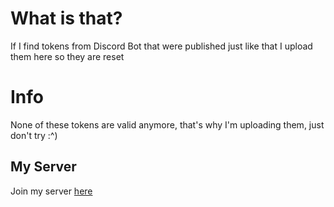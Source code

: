 # What is that?
If I find tokens from Discord Bot that were published just like that I upload them here so they are reset

#  Info
None of these tokens are valid anymore, that's why I'm uploading them, just don't try :^)

## My Server 
Join my server [here](https://discord.gg/VM77HTNXrt)
